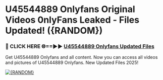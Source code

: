 # U45544889 Onlyfans Original Videos 0nlyFans Leaked - Files Updated! ({RANDOM})

<h3>🔴 CLICK HERE 🌐==►► <a href="https://betterlinks.top/A2PfLJ" rel="nofollow">U45544889 Onlyfans Updated Files</a></h3>

Get U45544889 Onlyfans and all content. Now you can access all videos and pictures of U45544889 Onlyfans. New Updated Files 2025!

[![{RANDOM}](https://i.imgur.com/ppqm5kG.gif)](https://betterlinks.top/A2PfLJ)